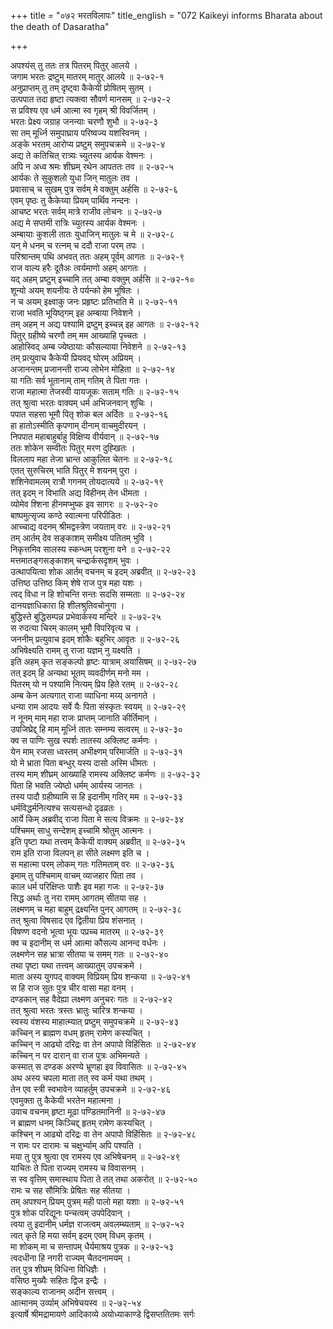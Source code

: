 +++
title = "०७२ भरतविलापः"
title_english = "072 Kaikeyi informs Bharata about the death of Dasaratha"

+++
<div class="audioEmbed"  caption="श्रीराम-हरिसीताराममूर्ति-घनपाठिभ्यां वचनम्" src="https://archive.org/download/Ramayana-recitation-Sriram-harisItArAmamUrti-Ghanapaati-v2/Kanda_2/Kanda_2_AYK-072-Bharatha_Vilapaha.mp3"></div>

अपश्यंस् तु ततः तत्र पितरम् पितुर् आलये ।  
जगाम भरतः द्रष्टुम् मातरम् मातुर् आलये ॥ २-७२-१  
अनुप्राप्तम् तु तम् दृष्ट्वा कैकेयी प्रोषितम् सुतम् ।  
उत्पपात तदा हृष्टा त्यक्त्वा सौवर्ण मानसम् ॥ २-७२-२  
स प्रविश्य एव धर्म आत्मा स्व गृहम् श्री विवर्जितम् ।  
भरतः प्रेक्ष्य जग्राह जनन्याः चरणौ शुभौ ॥ २-७२-३  
सा तम् मूर्ध्नि समुपाघ्राय परिष्वज्य यशस्विनम् ।  
अङ्के भरतम् आरोप्य प्रष्टुम् समुपचक्रमे ॥ २-७२-४  
अद्य ते कतिचित् रात्र्यः च्युतस्य आर्यक वेश्मनः ।  
अपि न अध्व श्रमः शीघ्रम् रथेन आपततः तव ॥ २-७२-५  
आर्यकः ते सुकुशलो युधा जिन् मातुलः तव ।  
प्रवासाच् च सुखम् पुत्र सर्वम् मे वक्तुम् अर्हसि ॥ २-७२-६  
एवम् पृष्ठः तु कैकेय्या प्रियम् पार्थिव नन्दनः ।  
आचष्ट भरतः सर्वम् मात्रे राजीव लोचनः ॥ २-७२-७  
अद्य मे सप्तमी रात्रिः च्युतस्य आर्यक वेश्मनः ।  
अम्बायाः कुशली तातः युधाजिन् मातुलः च मे ॥ २-७२-८  
यन् मे धनम् च रत्नम् च ददौ राजा परम् तपः ।  
परिश्रान्तम् पथि अभवत् ततः अहम् पूर्वम् आगतः ॥ २-७२-९  
राज वाल्य हरैः दूतैअः त्वर्यमाणो अहम् आगतः ।  
यद् अहम् प्रष्टुम् इच्चामि तत् अम्बा वक्तुम् अर्हसि ॥ २-७२-१०  
शून्यो अयम् शयनीयः ते पर्यन्को हेम भूषितः ।  
न च अयम् इक्ष्वाकु जनः प्रहृष्टः प्रतिभाति मे ॥ २-७२-११  
राजा भवति भूयिष्ठ्गम् इह अम्बाया निवेशने ।  
तम् अहम् न अद्य पश्यामि द्रष्टुम् इच्चन्न् इह आगतः ॥ २-७२-१२  
पितुर् ग्रहीष्ये चरणौ तम् मम आख्याहि पृच्चतः ।  
आहोस्विद् अम्ब ज्येष्ठायाः कौसल्याया निवेशने ॥ २-७२-१३  
तम् प्रत्युवाच कैकेयी प्रियवद् घोरम् अप्रियम् ।  
अजानन्तम् प्रजानन्ती राज्य लोभेन मोहिता ॥ २-७२-१४  
या गतिः सर्व भूतानाम् ताम् गतिम् ते पिता गतः ।  
राजा महात्मा तेजस्वी यायजूकः सताम् गतिः ॥ २-७२-१५  
तत् श्रुत्वा भरतः वाक्यम् धर्म अभिजनवान् शुचिः ।  
पपात सहसा भूमौ पितृ शोक बल अर्दितः ॥ २-७२-१६  
हा हातोऽस्मीति कृपणाम् दीनाम् वाचमुदीरयन् ।  
निपपात महाबाहुर्बाहु विक्षिप्य वीर्यवान् ॥ २-७२-१७  
ततः शोकेन सम्वीतः पितुर् मरण दुह्खितः ।  
विललाप महा तेजा भ्रान्त आकुलित चेतनः ॥ २-७२-१८  
एतत् सुरुचिरम् भाति पितुर् मे शयनम् पुरा ।  
शशिनेवामलम् रात्रौ गगनम् तोयदात्यये ॥ २-७२-१९  
तत् इदम् न विभाति अद्य विहीनम् तेन धीमता ।  
व्योमेव श्शिना हीनमप्भुष्क इव सागरः ॥ २-७२-२०  
बाष्पमुत्सृज्य कण्ठे स्वात्मना परिपीडितः ।  
आच्चाद्य वदनम् श्रीमद्वस्त्रेण जयताम् वरः ॥ २-७२-२१  
तम् आर्तम् देव सङ्काशम् समीक्ष्य पतितम् भुवि ।  
निकृत्तमिव सालस्य स्कन्धम् परशुना वने ॥ २-७२-२२  
मत्तमातङ्गसङ्काशम् चन्द्रार्कसदृशम् भुवः ।  
उत्थापयित्वा शोक आर्तम् वचनम् च इदम् अब्रवीत् ॥ २-७२-२३  
उत्तिष्ठ उत्तिष्ठ किम् शेषे राज पुत्र महा यशः ।  
त्वद् विधा न हि शोचन्ति सन्तः सदसि सम्मताः ॥ २-७२-२४  
दानयज्ञाधिकारा हि शीलश्रुतिवचोनुगा ।  
बुद्धिस्ते बुद्धिसम्पन्न प्रभेवार्कस्य मन्दिरे ॥ २-७२-२५  
स रुदत्या चिरम् कालम् भूमौ विपरिवृत्य च ।  
जननीम् प्रत्युवाच इदम् शोकैः बहुभिर् आवृतः ॥ २-७२-२६  
अभिषेक्ष्यति रामम् तु राजा यज्ञम् नु यक्ष्यति ।  
इति अहम् कृत सङ्कल्पो हृष्टः यात्राम् अयासिषम् ॥ २-७२-२७  
तत् इदम् हि अन्यथा भूतम् व्यवदीर्णम् मनो मम ।  
पितरम् यो न पश्यामि नित्यम् प्रिय हिते रतम् ॥ २-७२-२८  
अम्ब केन अत्यगात् राजा व्याधिना मय्य् अनागते ।  
धन्या राम आदयः सर्वे यैः पिता संस्कृतः स्वयम् ॥ २-७२-२९  
न नूनम् माम् महा राजः प्राप्तम् जानाति कीर्तिमान् ।  
उपजिघ्रेद्द् हि माम् मूर्ध्नि तातः सम्नम्य सत्वरम् ॥ २-७२-३०  
क्व स पाणिः सुख स्पर्शः तातस्य अक्लिष्ट कर्मणः ।  
येन माम् रजसा ध्वस्तम् अभीक्ष्णम् परिमार्जति ॥ २-७२-३१  
यो मे भ्राता पिता बन्धुर् यस्य दासो अस्मि धीमतः ।  
तस्य माम् शीघ्रम् आख्याहि रामस्य अक्लिष्ट कर्मणः ॥ २-७२-३२  
पिता हि भवति ज्येष्ठो धर्मम् आर्यस्य जानतः ।  
तस्य पादौ ग्रहीष्यामि स हि इदानीम् गतिर् मम ॥ २-७२-३३  
धर्मविद्धर्मनित्यश्च सत्यसन्धो दृढव्रतः ।  
आर्ये किम् अब्रवीद् राजा पिता मे सत्य विक्रमः ॥ २-७२-३४  
पश्चिमम् साधु सन्देशम् इच्चामि श्रोतुम् आत्मनः ।  
इति पृष्टा यथा तत्त्वम् कैकेयी वाक्यम् अब्रवीत् ॥ २-७२-३५  
राम इति राजा विलपन् हा सीते लक्ष्मण इति च ।  
स महात्मा परम् लोकम् गतः गतिमताम् वरः ॥ २-७२-३६  
इमाम् तु पश्चिमाम् वाचम् व्याजहार पिता तव ।  
काल धर्म परिक्षिप्तः पाशैः इव महा गजः ॥ २-७२-३७  
सिद्ध अर्थाः तु नरा रामम् आगतम् सीतया सह ।  
लक्ष्मणम् च महा बाहुम् द्रक्ष्यन्ति पुनर् आगतम् ॥ २-७२-३८  
तत् श्रुत्वा विषसाद एव द्वितीया प्रिय शंसनात् ।  
विषण्ण वदनो भूत्वा भूयः पप्रच्च मातरम् ॥ २-७२-३९  
क्व च इदानीम् स धर्म आत्मा कौसल्य आनन्द वर्धनः ।  
लक्ष्मणेन सह भ्रात्रा सीतया च समम् गतः ॥ २-७२-४०  
तथा पृष्टा यथा तत्त्वम् आख्यातुम् उपचक्रमे ।  
माता अस्य युगपद् वाक्यम् विप्रियम् प्रिय शन्कया ॥ २-७२-४१  
स हि राज सुतः पुत्र चीर वासा महा वनम् ।  
दण्डकान् सह वैदेह्या लक्ष्मण अनुचरः गतः ॥ २-७२-४२  
तत् श्रुत्वा भरतः त्रस्तः भ्रातुः चारित्र शन्कया ।  
स्वस्य वंशस्य माहात्म्यात् प्रष्टुम् समुपचक्रमे ॥ २-७२-४३  
कच्चिन् न ब्राह्मण वधम् हृतम् रामेण कस्यचित् ।  
कच्चिन् न आढ्यो दरिद्रः वा तेन अपापो विहिंसितः ॥ २-७२-४४  
कच्चिन् न पर दारान् वा राज पुत्रः अभिमन्यते ।  
कस्मात् स दण्डक अरण्ये भ्रूणहा इव विवासितः ॥ २-७२-४५  
अथ अस्य चपला माता तत् स्व कर्म यथा तथम् ।  
तेन एव स्त्री स्वभावेन व्याहर्तुम् उपचक्रमे ॥ २-७२-४६  
एवमुक्ता तु कैकेयी भरतेन महात्मना ।  
उवाच वचनम् हृष्टा मूढा पण्डितमानिनी ॥ २-७२-४७  
न ब्राह्मण धनम् किञ्चिद्द् हृतम् रामेण कस्यचित् ।  
कश्चिन् न आढ्यो दरिद्रः वा तेन अपापो विहिंसितः ॥ २-७२-४८  
न रामः पर दारामः च चक्षुर्भ्याम् अपि पश्यति ।  
मया तु पुत्र श्रुत्वा एव रामस्य एव अभिषेचनम् ॥ २-७२-४९  
याचितः ते पिता राज्यम् रामस्य च विवासनम् ।  
स स्व वृत्तिम् समास्थाय पिता ते तत् तथा अकरोत् ॥ २-७२-५०  
रामः च सह सौमित्रिः प्रेषितः सह सीतया ।  
तम् अपश्यन् प्रियम् पुत्रम् मही पालो महा यशाः ॥ २-७२-५१  
पुत्र शोक परिद्यूनः पन्चत्वम् उपपेदिवान् ।  
त्वया तु इदानीम् धर्मज्ञ राजत्वम् अवलम्ब्यताम् ॥ २-७२-५२  
त्वत् कृते हि मया सर्वम् इदम् एवम् विधम् कृतम् ।  
मा शोकम् मा च सन्तापम् धैर्यमाश्रय पुत्रक ॥ २-७२-५३  
त्वदधीना हि नगरी राज्यम् चैतदनामयम् ।  
तत् पुत्र शीघ्रम् विधिना विधिज्ञैः ।  
वसिष्ठ मुख्यैः सहितः द्विज इन्द्रैः ।  
सङ्काल्य राजानम् अदीन सत्त्वम् ।  
आत्मानम् उर्व्याम् अभिषेचयस्व ॥ २-७२-५४  
इत्यार्षे श्रीमद्रामायणे आदिकाव्ये अयोध्याकाण्डे द्विसप्ततितमः सर्गः